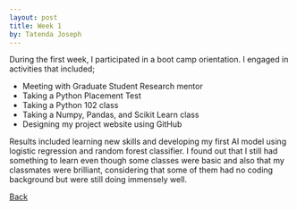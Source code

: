 ```yaml
---
layout: post
title: Week 1
by: Tatenda Joseph
---
```


During the first week, I participated in a boot camp orientation. I engaged in activities that included;
* Meeting with Graduate Student Research mentor
* Taking a Python Placement Test
* Taking a Python 102 class
* Taking a Numpy, Pandas, and Scikit Learn class
* Designing my project website using GitHub

Results included learning new skills and developing my first AI model using logistic regression and random forest classifier. I found out that I still had something to learn even though some classes were basic and also that my classmates were brilliant, considering that some of them had no coding background but were still doing immensely well. 

[Back](./)

